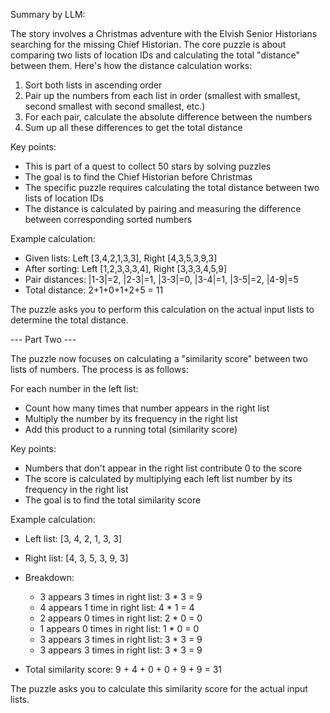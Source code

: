 Summary by LLM:

The story involves a Christmas adventure with the Elvish Senior Historians searching for the missing Chief Historian. The core puzzle is about comparing two lists of location IDs and calculating the total "distance" between them. Here's how the distance calculation works:

1. Sort both lists in ascending order
2. Pair up the numbers from each list in order (smallest with smallest, second smallest with second smallest, etc.)
3. For each pair, calculate the absolute difference between the numbers
4. Sum up all these differences to get the total distance

Key points:

- This is part of a quest to collect 50 stars by solving puzzles
- The goal is to find the Chief Historian before Christmas
- The specific puzzle requires calculating the total distance between two lists of location IDs
- The distance is calculated by pairing and measuring the difference between corresponding sorted numbers

Example calculation:

- Given lists: Left [3,4,2,1,3,3], Right [4,3,5,3,9,3]
- After sorting: Left [1,2,3,3,3,4], Right [3,3,3,4,5,9]
- Pair distances: |1-3|=2, |2-3|=1, |3-3|=0, |3-4|=1, |3-5|=2, |4-9|=5
- Total distance: 2+1+0+1+2+5 = 11

The puzzle asks you to perform this calculation on the actual input lists to determine the total distance.

--- Part Two ---

The puzzle now focuses on calculating a "similarity score" between two lists of numbers. The process is as follows:

For each number in the left list:

- Count how many times that number appears in the right list
- Multiply the number by its frequency in the right list
- Add this product to a running total (similarity score)

Key points:

- Numbers that don't appear in the right list contribute 0 to the score
- The score is calculated by multiplying each left list number by its frequency in the right list
- The goal is to find the total similarity score

Example calculation:

- Left list: [3, 4, 2, 1, 3, 3]
- Right list: [4, 3, 5, 3, 9, 3]
- Breakdown:
    - 3 appears 3 times in right list: 3 * 3 = 9
    - 4 appears 1 time in right list: 4 * 1 = 4
    - 2 appears 0 times in right list: 2 * 0 = 0
    - 1 appears 0 times in right list: 1 * 0 = 0
    - 3 appears 3 times in right list: 3 * 3 = 9
    - 3 appears 3 times in right list: 3 * 3 = 9

- Total similarity score: 9 + 4 + 0 + 0 + 9 + 9 = 31

The puzzle asks you to calculate this similarity score for the actual input lists.
